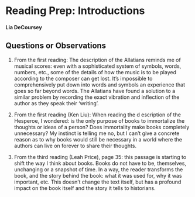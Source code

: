 # Reading Prep: Introductions

#### Lia DeCoursey

## Questions or Observations

1. From the first reading: The description of the Allatians reminds me of musical scores: even with a sophisticated system of symbols, words, numbers, etc., some of the details of how the music is to be played according to the composer can get lost. It’s impossible to comprehensively put down into words and symbols an experience that goes so far beyond words. The Allatians have found a solution to a similar problem by recording the exact vibration and inflection of the author as they speak their ‘writing’.

2. From the first reading (Ken Liu): When reading the d escription of the Hesperoe, I wondered: is the only purpose of books to immortalize the thoughts or ideas of a person? Does immortality make books completely unnecessary? My instinct is telling me no, but I can’t give a concrete reason as to why books would still be necessary in a world where the authors can live on forever to share their thoughts.

3. From the third reading (Leah Price), page 35: this passage is starting to shift the way I think about books. Books do not have to be, themselves, unchanging or a snapshot of time. In a way, the reader transforms the book, and the story behind the book: what it was used for, why it was important, etc. This doesn’t change the text itself, but has a profound impact on the book itself and the story it tells to historians.
